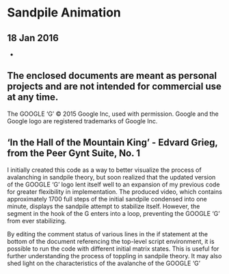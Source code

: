 # Sandpile Animation
## 18 Jan 2016 
-
The enclosed documents are meant as personal projects and are not intended for commercial use at any time. 
-
The GOOGLE ‘G’ © 2015 Google Inc, used with permission. Google and the Google logo are registered trademarks of Google Inc.

‘In the Hall of the Mountain King’ - Edvard Grieg, from the Peer Gynt Suite, No. 1
-
I initially created this code as a way to better visualize the process of avalanching in sandpile theory, but soon realized that the updated version of the GOOGLE ‘G’ logo lent itself well to an expansion of my previous code for greater flexibility in implementation. The produced video, which contains approximately 1700 full steps of the initial sandpile condensed into one minute, displays the sandpile attempt to stabilize itself. However, the segment in the hook of the G enters into a loop, preventing the GOOGLE ‘G’ from ever stabilizing.

By editing the comment status of various lines in the if statement at the bottom of the document referencing the top-level script environment, it is possible to run the code with different initial matrix states. This is useful for further understanding the process of toppling in sandpile theory. It may also shed light on the characteristics of the avalanche of the GOOGLE ‘G’